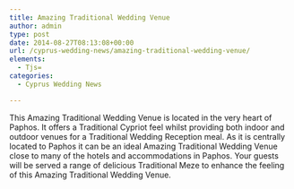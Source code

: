 ```yaml
---
title: Amazing Traditional Wedding Venue
author: admin
type: post
date: 2014-08-27T08:13:08+00:00
url: /cyprus-wedding-news/amazing-traditional-wedding-venue/
elements:
  - Tjs=
categories:
  - Cyprus Wedding News

---
```

This Amazing Traditional Wedding Venue is located in the very heart of Paphos. It offers a Traditional Cypriot feel whilst providing both indoor and outdoor venues for a Traditional Wedding Reception meal. As it is centrally located to Paphos it can be an ideal Amazing Traditional Wedding Venue close to many of the hotels and accommodations in Paphos. Your guests will be served a range of delicious Traditional Meze to enhance the feeling of this Amazing Traditional Wedding Venue.